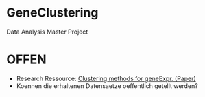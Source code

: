 # GeneClustering
Data Analysis Master Project

# OFFEN

- Research Ressource: [Clustering methods for geneExpr. (Paper)](https://www.ncbi.nlm.nih.gov/pmc/articles/PMC5135122/#:~:text=The%20clustering%20of%20gene%20expression,data%2C%20and%20understanding%20gene%20regulation.)
- Koennen die erhaltenen Datensaetze oeffentlich getellt werden?
